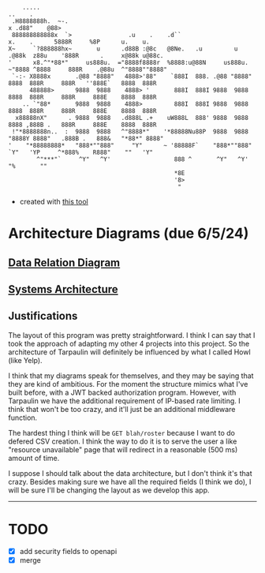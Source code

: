 ```
    .....                                                                                  ..    .                  
 .H8888888h.  ~-.                                                                    x .d88"    @88>                
 888888888888x  `>                .u    .    .d``                        x.    .      5888R     %8P      u.    u.   
X~     `?888888hx~       u      .d88B :@8c   @8Ne.   .u         u      .@88k  z88u    '888R      .     x@88k u@88c. 
'      x8.^"*88*"     us888u.  ="8888f8888r  %8888:u@88N     us888u.  ~"8888 ^8888     888R    .@88u  ^"8888""8888" 
 `-:- X8888x       .@88 "8888"   4888>'88"    `888I  888. .@88 "8888"   8888  888R     888R   ''888E`   8888  888R  
      488888>      9888  9888    4888> '       888I  888I 9888  9888    8888  888R     888R     888E    8888  888R  
    .. `"88*       9888  9888    4888>         888I  888I 9888  9888    8888  888R     888R     888E    8888  888R  
  x88888nX"      . 9888  9888   .d888L .+    uW888L  888' 9888  9888    8888 ,888B .   888R     888E    8888  888R  
 !"*8888888n..  :  9888  9888   ^"8888*"    '*88888Nu88P  9888  9888   "8888Y 8888"   .888B .   888&   "*88*" 8888" 
'    "*88888888*   "888*""888"     "Y"      ~ '88888F`    "888*""888"   `Y"   'YP     ^*888%    R888"    ""   'Y"   
        ^"***"`     ^Y"   ^Y'                  888 ^       ^Y"   ^Y'                    "%       ""                 
                                               *8E                                                                  
                                               '8>                                                                  
                                                "                                                                   
```
- created with [this tool](https://manytools.org/hacker-tools/ascii-banner/)
# Architecture Diagrams (due 6/5/24)
## [Data Relation Diagram](api_data_relation.md)
## [Systems Architecture](api_arch_diagram.md)
## Justifications
The layout of this program was pretty straightforward. I think I can say that I took the approach of adapting my other 4 projects into this project. So the architecture of Tarpaulin will definitely be influenced by what I called Howl (like Yelp).

I think that my diagrams speak for themselves, and they may be saying that they are kind of ambitious. For the moment the structure mimics what I've built before, with a JWT backed authorization program. However, with Tarpaulin we have the additional requirement of IP-based rate limiting. I think that won't be too crazy, and it'll just be an additional middleware function.

The hardest thing I think will be `GET blah/roster` because I want to do defered CSV creation. I think the way to do it is to serve the user a like "resource unavailable" page that will redirect in a reasonable (500 ms) amount of time.

I suppose I should talk about the data architecture, but I don't think it's that crazy. Besides making sure we have all the required fields (I think we do), I will be sure I'll be changing the layout as we develop this app. 

---

# TODO
- [x] add security fields to openapi
- [x] merge
